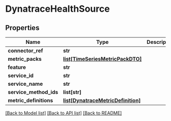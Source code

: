 # DynatraceHealthSource

## Properties
Name | Type | Description | Notes
------------ | ------------- | ------------- | -------------
**connector_ref** | **str** |  | 
**metric_packs** | [**list[TimeSeriesMetricPackDTO]**](TimeSeriesMetricPackDTO.md) |  | [optional] 
**feature** | **str** |  | 
**service_id** | **str** |  | [optional] 
**service_name** | **str** |  | [optional] 
**service_method_ids** | **list[str]** |  | [optional] 
**metric_definitions** | [**list[DynatraceMetricDefinition]**](DynatraceMetricDefinition.md) |  | [optional] 

[[Back to Model list]](../README.md#documentation-for-models) [[Back to API list]](../README.md#documentation-for-api-endpoints) [[Back to README]](../README.md)

